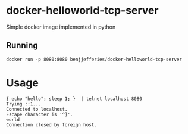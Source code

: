 # docker-helloworld-tcp-server
Simple docker image implemented in python

## Running

```
docker run -p 8080:8080 benjjefferies/docker-helloworld-tcp-server
```

# Usage

```
{ echo "hello"; sleep 1; }  | telnet localhost 8080      
Trying ::1...
Connected to localhost.
Escape character is '^]'.
world
Connection closed by foreign host.
```